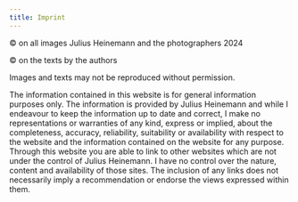 ```yaml
---
title: Imprint
---
```

© on all images Julius Heinemann and the photographers 2024

© on the texts by the authors

Images and texts may not be reproduced without permission.

The information contained in this website is for general information purposes only. The information is provided by Julius Heinemann and while I endeavour to keep the information up to date and correct, I make no representations or warranties of any kind, express or implied, about the completeness, accuracy, reliability, suitability or availability with respect to the website and the information contained on the website for any purpose. Through this website you are able to link to other websites which are not under the control of Julius Heinemann. I have no control over the nature, content and availability of those sites. The inclusion of any links does not necessarily imply a recommendation or endorse the views expressed within them.